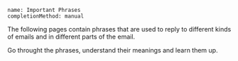 ```ngMeta
name: Important Phrases
completionMethod: manual
```

The following pages contain phrases that are used to reply to different kinds of emails and in different parts of the email.

Go throught the phrases, understand their meanings and learn them up.

